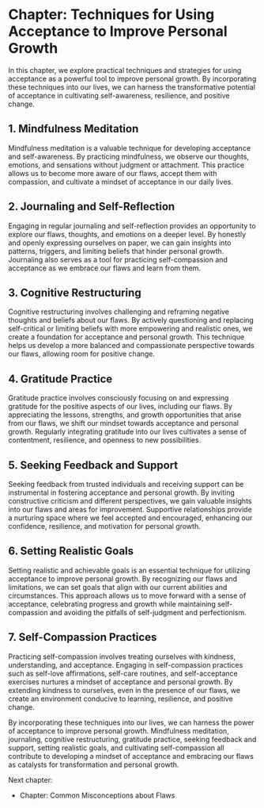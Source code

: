 Chapter: Techniques for Using Acceptance to Improve Personal Growth
===================================================================

In this chapter, we explore practical techniques and strategies for using acceptance as a powerful tool to improve personal growth. By incorporating these techniques into our lives, we can harness the transformative potential of acceptance in cultivating self-awareness, resilience, and positive change.

**1. Mindfulness Meditation**
-----------------------------

Mindfulness meditation is a valuable technique for developing acceptance and self-awareness. By practicing mindfulness, we observe our thoughts, emotions, and sensations without judgment or attachment. This practice allows us to become more aware of our flaws, accept them with compassion, and cultivate a mindset of acceptance in our daily lives.

**2. Journaling and Self-Reflection**
-------------------------------------

Engaging in regular journaling and self-reflection provides an opportunity to explore our flaws, thoughts, and emotions on a deeper level. By honestly and openly expressing ourselves on paper, we can gain insights into patterns, triggers, and limiting beliefs that hinder personal growth. Journaling also serves as a tool for practicing self-compassion and acceptance as we embrace our flaws and learn from them.

**3. Cognitive Restructuring**
------------------------------

Cognitive restructuring involves challenging and reframing negative thoughts and beliefs about our flaws. By actively questioning and replacing self-critical or limiting beliefs with more empowering and realistic ones, we create a foundation for acceptance and personal growth. This technique helps us develop a more balanced and compassionate perspective towards our flaws, allowing room for positive change.

**4. Gratitude Practice**
-------------------------

Gratitude practice involves consciously focusing on and expressing gratitude for the positive aspects of our lives, including our flaws. By appreciating the lessons, strengths, and growth opportunities that arise from our flaws, we shift our mindset towards acceptance and personal growth. Regularly integrating gratitude into our lives cultivates a sense of contentment, resilience, and openness to new possibilities.

**5. Seeking Feedback and Support**
-----------------------------------

Seeking feedback from trusted individuals and receiving support can be instrumental in fostering acceptance and personal growth. By inviting constructive criticism and different perspectives, we gain valuable insights into our flaws and areas for improvement. Supportive relationships provide a nurturing space where we feel accepted and encouraged, enhancing our confidence, resilience, and motivation for personal growth.

**6. Setting Realistic Goals**
------------------------------

Setting realistic and achievable goals is an essential technique for utilizing acceptance to improve personal growth. By recognizing our flaws and limitations, we can set goals that align with our current abilities and circumstances. This approach allows us to move forward with a sense of acceptance, celebrating progress and growth while maintaining self-compassion and avoiding the pitfalls of self-judgment and perfectionism.

**7. Self-Compassion Practices**
--------------------------------

Practicing self-compassion involves treating ourselves with kindness, understanding, and acceptance. Engaging in self-compassion practices such as self-love affirmations, self-care routines, and self-acceptance exercises nurtures a mindset of acceptance and personal growth. By extending kindness to ourselves, even in the presence of our flaws, we create an environment conducive to learning, resilience, and positive change.

By incorporating these techniques into our lives, we can harness the power of acceptance to improve personal growth. Mindfulness meditation, journaling, cognitive restructuring, gratitude practice, seeking feedback and support, setting realistic goals, and cultivating self-compassion all contribute to developing a mindset of acceptance and embracing our flaws as catalysts for transformation and personal growth.

Next chapter:

* Chapter: Common Misconceptions about Flaws
